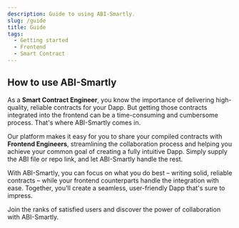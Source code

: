 ```yaml
---
description: Guide to using ABI-Smartly.
slug: /guide
title: Guide
tags:
  - Getting started
  - Frontend
  - Smart Contract
---
```


## How to use ABI-Smartly
<!-- ### The Ultimate Collaboration Platform for Dapp Development -->

As a **Smart Contract Engineer**, you know the importance of delivering high-quality, reliable contracts for your Dapp. But getting those contracts integrated into the frontend can be a time-consuming and cumbersome process. That's where ABI-Smartly comes in.

Our platform makes it easy for you to share your compiled contracts with **Frontend Engineers**, streamlining the collaboration process and helping you achieve your common goal of creating a fully intuitive Dapp. Simply supply the ABI file or repo link, and let ABI-Smartly handle the rest.

With ABI-Smartly, you can focus on what you do best – writing solid, reliable contracts – while your frontend counterparts handle the integration with ease. Together, you'll create a seamless, user-friendly Dapp that's sure to impress.

Join the ranks of satisfied users and discover the power of collaboration with ABI-Smartly.
